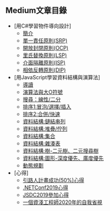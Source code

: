## Medium文章目錄

- [用C#學習物件導向設計]
    - [簡介](https://break0344.medium.com/principles-of-object-oriented-design-d6f126d57acc)
    - [單一責任原則(SRP)](https://break0344.medium.com/principles-of-object-oriented-design-srp-f15cb73aa462)
    - [開放封閉原則(OCP)](https://break0344.medium.com/principles-of-object-oriented-design-ocp-18ddcca4c8a9)
    - [里氏替換原則(LSP)](https://break0344.medium.com/principles-of-object-oriented-design-lsp-cfbc1083c84b)
    - [介面隔離原則(ISP)](https://break0344.medium.com/principles-of-object-oriented-design-isp-1f08274a9547)
    - [相依反轉原則(DIP)](https://break0344.medium.com/principles-of-object-oriented-design-dip-afca0caf2991)
- [用JavaScript學習資料結構與演算法]
    - [導讀](https://break0344.medium.com/data-structures-and-algorithms-0-720c04cb8082)
    - [演算法與大O符號](https://break0344.medium.com/data-structures-and-algorithms-1-71bab723e7fc)
    - [搜尋：線性/二分](https://break0344.medium.com/data-structures-and-algorithms-2-cacb1aee263c)
    - [排序1:冒泡/選擇/插入](https://break0344.medium.com/data-structures-and-algorithms-3-d01a19e87490)
    - [排序2:合併/快速](https://break0344.medium.com/data-structures-and-algorithms-3-2-a8aa60591c98)
    - [資料結構:鏈結串列](https://break0344.medium.com/data-structures-and-algorithms-5-stack-queue-fcd1c8d95a62)
    - [資料結構:堆疊/佇列](https://break0344.medium.com/data-structures-and-algorithms-4-linked-list-343b1a20d2e2)
    - [資料結構:集合](https://medium.com/@break0344/data-structures-and-algorithms-6-set-70d2e7922c1e)
    - [資料結構:雜湊表](https://medium.com/@break0344/data-structures-and-algorithms-7-hashtables-c00605cfd5e6)
    - [資料結構:樹-二元樹、二元搜尋樹](https://medium.com/@break0344/data-structures-and-algorithms-8-tree-fc835b8f548e)
    - [資料結構:圖形-深度優先、廣度優先](https://break0344.medium.com/data-structures-and-algorithms-9-graph-2079e5bc4661)
    - [動態規劃](https://medium.com/@break0344/data-structures-and-algorithms-10-dynamicprogramming-4f5991175691)
- [心得]
    - [引路人計畫成功(50%)心得](https://break0344.medium.com/mentorship-program-6005e7c51252)
    - [.NETConf2019心得](https://break0344.medium.com/net-conf-2019-69fa894fd60a)
    - [JSDC2019參加心得](https://break0344.medium.com/jsdc2019-8bb984b9ea61)
    - [一個資淺工程師2020年的自我省視](https://break0344.medium.com/2020-review-35cbca12b296)
